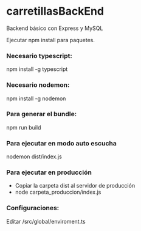 # carretillasBackEnd
Backend básico con Express y MySQL

Ejecutar npm install para paquetes.

### Necesario typescript:

npm install -g typescript

### Necesario nodemon:

npm install -g nodemon


### Para generar el bundle:

npm run build


### Para ejecutar en modo auto escucha

nodemon dist/index.js


### Para ejecutar en producción

* Copiar la carpeta dist al servidor de producción
* node carpeta_produccion/index.js


### Configuraciones:

Editar /src/global/enviroment.ts





